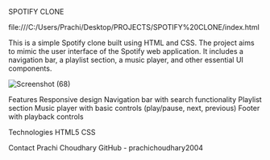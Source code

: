 SPOTIFY CLONE


file:///C:/Users/Prachi/Desktop/PROJECTS/SPOTIFY%20CLONE/index.html


This is a simple Spotify clone built using HTML and CSS. The project aims to mimic the user interface of the Spotify web application. It includes a navigation bar, a playlist section, a music player, and other essential UI components.

![Screenshot (68)](https://github.com/user-attachments/assets/2dd55063-f21d-4fce-834f-360c86e74519)


Features
Responsive design
Navigation bar with search functionality
Playlist section
Music player with basic controls (play/pause, next, previous)
Footer with playback controls

Technologies
HTML5
CSS

Contact
 Prachi Choudhary
GitHub - prachichoudhary2004




